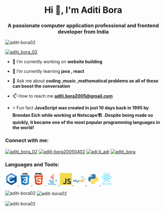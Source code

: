 <h1 align="center">Hi 👋, I'm Aditi Bora</h1>
<h3 align="center">A passionate computer application professional and frontend developer from India</h3>

<p align="left"> <img src="https://komarev.com/ghpvc/?username=aditi-bora02&label=Profile%20views&color=0e75b6&style=flat" alt="aditi-bora02" /> </p>

<p align="left"> <a href="https://twitter.com/aditi_bora_02" target="blank"><img src="https://img.shields.io/twitter/follow/aditi_bora_02?logo=twitter&style=for-the-badge" alt="aditi_bora_02" /></a> </p>

- 🔭 I’m currently working on **website building**

- 🌱 I’m currently learning **java , react**

- 💬 Ask me about **coding ,music ,mathematical problems as all of these can boost the conversation**

- 📫 How to reach me **aditi.bora2005@gmail.com**

- ⚡ Fun fact **JavaScript was created in just 10 days back in 1995 by Brendan Eich while working at Netscape🏗️ .Despite being made so quickly, it became one of the most popular programming languages in the world!**

<h3 align="left">Connect with me:</h3>
<p align="left">
<a href="https://twitter.com/aditi_bora_02" target="blank"><img align="center" src="https://raw.githubusercontent.com/rahuldkjain/github-profile-readme-generator/master/src/images/icons/Social/twitter.svg" alt="aditi_bora_02" height="30" width="40" /></a>
<a href="https://linkedin.com/in/aditi-bora20050402" target="blank"><img align="center" src="https://raw.githubusercontent.com/rahuldkjain/github-profile-readme-generator/master/src/images/icons/Social/linked-in-alt.svg" alt="aditi-bora20050402" height="30" width="40" /></a>
<a href="https://instagram.com/adi.ti_adi" target="blank"><img align="center" src="https://raw.githubusercontent.com/rahuldkjain/github-profile-readme-generator/master/src/images/icons/Social/instagram.svg" alt="adi.ti_adi" height="30" width="40" /></a>
<a href="https://www.leetcode.com/aditi_bora" target="blank"><img align="center" src="https://raw.githubusercontent.com/rahuldkjain/github-profile-readme-generator/master/src/images/icons/Social/leet-code.svg" alt="aditi_bora" height="30" width="40" /></a>
</p>

<h3 align="left">Languages and Tools:</h3>
<p align="left"> <a href="https://www.cprogramming.com/" target="_blank" rel="noreferrer"> <img src="https://raw.githubusercontent.com/devicons/devicon/master/icons/c/c-original.svg" alt="c" width="40" height="40"/> </a> <a href="https://www.w3schools.com/css/" target="_blank" rel="noreferrer"> <img src="https://raw.githubusercontent.com/devicons/devicon/master/icons/css3/css3-original-wordmark.svg" alt="css3" width="40" height="40"/> </a> <a href="https://www.w3.org/html/" target="_blank" rel="noreferrer"> <img src="https://raw.githubusercontent.com/devicons/devicon/master/icons/html5/html5-original-wordmark.svg" alt="html5" width="40" height="40"/> </a> <a href="https://www.java.com" target="_blank" rel="noreferrer"> <img src="https://raw.githubusercontent.com/devicons/devicon/master/icons/java/java-original.svg" alt="java" width="40" height="40"/> </a> <a href="https://developer.mozilla.org/en-US/docs/Web/JavaScript" target="_blank" rel="noreferrer"> <img src="https://raw.githubusercontent.com/devicons/devicon/master/icons/javascript/javascript-original.svg" alt="javascript" width="40" height="40"/> </a> <a href="https://www.mysql.com/" target="_blank" rel="noreferrer"> <img src="https://raw.githubusercontent.com/devicons/devicon/master/icons/mysql/mysql-original-wordmark.svg" alt="mysql" width="40" height="40"/> </a> <a href="https://www.python.org" target="_blank" rel="noreferrer"> <img src="https://raw.githubusercontent.com/devicons/devicon/master/icons/python/python-original.svg" alt="python" width="40" height="40"/> </a> <a href="https://reactjs.org/" target="_blank" rel="noreferrer"> <img src="https://raw.githubusercontent.com/devicons/devicon/master/icons/react/react-original-wordmark.svg" alt="react" width="40" height="40"/> </a> </p>

<p><img align="left" src="https://github-readme-stats.vercel.app/api/top-langs?username=aditi-bora02&show_icons=true&locale=en&layout=compact" alt="aditi-bora02" /></p>

<p>&nbsp;<img align="center" src="https://github-readme-stats.vercel.app/api?username=aditi-bora02&show_icons=true&locale=en" alt="aditi-bora02" /></p>

<p><img align="center" src="https://github-readme-streak-stats.herokuapp.com/?user=aditi-bora02&" alt="aditi-bora02" /></p>
